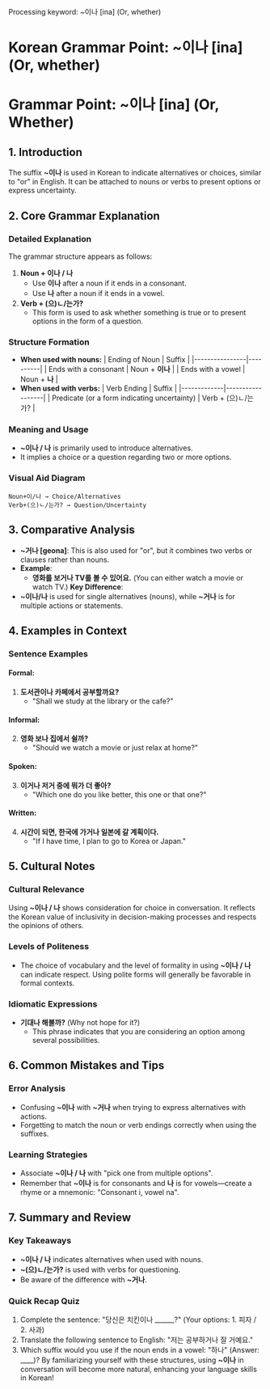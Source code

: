 Processing keyword: ~이나 [ina] (Or, whether)
# Korean Grammar Point: ~이나 [ina] (Or, whether)
# Grammar Point: ~이나 [ina] (Or, Whether)
## 1. Introduction
The suffix **~이나** is used in Korean to indicate alternatives or choices, similar to "or" in English. It can be attached to nouns or verbs to present options or express uncertainty.
## 2. Core Grammar Explanation
### Detailed Explanation
The grammar structure appears as follows:
1. **Noun + 이나 / 나**
   - Use **이나** after a noun if it ends in a consonant.
   - Use **나** after a noun if it ends in a vowel.
2. **Verb + (으)ㄴ/는가?**
   - This form is used to ask whether something is true or to present options in the form of a question.
### Structure Formation
- **When used with nouns:**
| Ending of Noun | Suffix   |
|----------------|----------|
| Ends with a consonant | Noun + **이나** |
| Ends with a vowel | Noun + **나** |
- **When used with verbs:**
| Verb Ending | Suffix           |
|-------------|------------------|
| Predicate (or a form indicating uncertainty)  | Verb + (으)ㄴ/는가? |
### Meaning and Usage
- **~이나 / 나** is primarily used to introduce alternatives.
- It implies a choice or a question regarding two or more options.
### Visual Aid Diagram
```
Noun+이/나 → Choice/Alternatives
Verb+(으)ㄴ/는가? → Question/Uncertainty
```
## 3. Comparative Analysis
- **~거나 [geona]**: This is also used for "or", but it combines two verbs or clauses rather than nouns.
- **Example**: 
   - **영화를 보거나 TV를 볼 수 있어요.** (You can either watch a movie or watch TV.)
**Key Difference**: 
- **~이나/나** is used for single alternatives (nouns), while **~거나** is for multiple actions or statements.
## 4. Examples in Context
### Sentence Examples
#### Formal:
1. **도서관이나 카페에서 공부할까요?**
   - "Shall we study at the library or the cafe?"
#### Informal:
2. **영화 보나 집에서 쉴까?**
   - "Should we watch a movie or just relax at home?"
#### Spoken:
3. **이거나 저거 중에 뭐가 더 좋아?**
   - "Which one do you like better, this one or that one?"
#### Written:
4. **시간이 되면, 한국에 가거나 일본에 갈 계획이다.**
   - "If I have time, I plan to go to Korea or Japan."
## 5. Cultural Notes
### Cultural Relevance
Using **~이나 / 나** shows consideration for choice in conversation. It reflects the Korean value of inclusivity in decision-making processes and respects the opinions of others.
### Levels of Politeness
- The choice of vocabulary and the level of formality in using **~이나 / 나** can indicate respect. Using polite forms will generally be favorable in formal contexts.
### Idiomatic Expressions
- **기대나 해볼까?** (Why not hope for it?)
   - This phrase indicates that you are considering an option among several possibilities.
## 6. Common Mistakes and Tips
### Error Analysis
- Confusing **~이나** with **~거나** when trying to express alternatives with actions.
- Forgetting to match the noun or verb endings correctly when using the suffixes.
### Learning Strategies
- Associate **~이나 / 나** with "pick one from multiple options".
- Remember that **~이나** is for consonants and **나** is for vowels—create a rhyme or a mnemonic: "Consonant i, vowel na".
## 7. Summary and Review
### Key Takeaways
- **~이나 / 나** indicates alternatives when used with nouns.
- **~(으)ㄴ/는가?** is used with verbs for questioning.
- Be aware of the difference with **~거나**.
### Quick Recap Quiz
1. Complete the sentence: "당신은 치킨이나 ______?" (Your options: 1. 피자 / 2. 사과)
2. Translate the following sentence to English: "저는 공부하거나 잘 거예요."
3. Which suffix would you use if the noun ends in a vowel: "하나" (Answer: ____)? 
By familiarizing yourself with these structures, using **~이나** in conversation will become more natural, enhancing your language skills in Korean!
